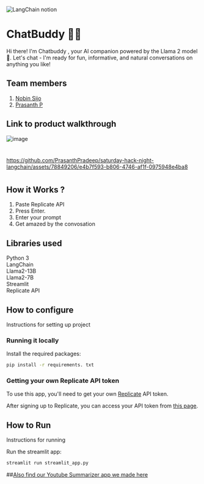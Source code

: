 

![LangChain notion](https://github.com/TH-Activities/saturday-hack-night-template/assets/117498997/af58a18d-932c-4ee7-870b-20820cfa3f3f)




# ChatBuddy 🤖💬

Hi there! I'm Chatbuddy , your AI companion powered by the Llama 2 model🦙. Let's chat - I'm ready for fun, informative, and natural conversations on anything you like! 

## Team members
1. [Nobin Sijo](https://www.linkedin.com/in/nobin-sijo-a22711291)
2. [Prasanth P](https://www.linkedin.com/in/prasanth1010000)

## Link to product walkthrough

![image](https://github.com/PrasanthPradeep/saturday-hack-night-langchain/assets/78849206/7b3f3b29-2392-4ea2-b5bd-e6ab12e87255)

#
#


https://github.com/PrasanthPradeep/saturday-hack-night-langchain/assets/78849206/e4b7f593-b806-4746-af1f-0975948e4ba8

#
#

## How it Works ?
1. Paste Replicate API
2. Press Enter.
3. Enter your prompt
4. Get amazed by the convosation
   
## Libraries used
Python 3<br>
LangChain<br>
Llama2-13B<br>
Llama2-7B<br>
Streamlit<br>
Replicate API<br>

## How to configure
Instructions for setting up project

### Running it locally

Install the required packages:

```bash
pip install -r requirements. txt
```
### Getting your own Replicate API token

To use this app, you'll need to get your own [Replicate](https://replicate.com/) API token.

After signing up to Replicate, you can access your API token from [this page](https://replicate.com/account/api-tokens).


## How to Run
Instructions for running

Run the streamlit app:

```bash
streamlit run streamlit_app.py
```

##[Also find our Youtube Summarizer app we made here](https://github.com/PrasanthPradeep/saturday-hack-night-langchain/tree/master)



